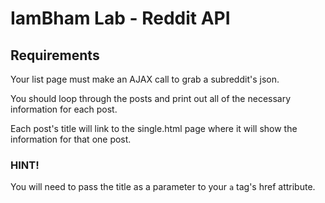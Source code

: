 # IamBham Lab - Reddit API

## Requirements

<!-- You need to have 5 files for this project to work.
list.html
list.js
single.html
single.js
styles.css -->

<!-- Both html files will link to your css sheet and their corresponding js file. -->

<!-- You will also need to install jquery via CDN. -->

Your list page must make an AJAX call to grab a subreddit's json.

You should loop through the posts and print out all of the necessary information for each post.

Each post's title will link to the single.html page where it will show the information for that one post.

### HINT!
You will need to pass the title as a parameter to your `a` tag's href attribute.

